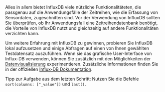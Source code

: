 Alles in allem bietet InfluxDB viele nützliche Funktionalitäteten, die passgenau auf die Anwendungsfälle der Zeitreihen, wie die Erfassung von Sensordaten, zugeschnitten sind. Vor der Verwendung von InfluxDB sollten Sie überprüfen, ob Ihr Anwendungsfall eine Zeitreihendatenbank benötigt, die Vorteile von InfluxDB nutzt und gleichzeitig auf andere Funktionalitäten verzichten kann.

Um weitere Erfahrung mit InfluxDB zu gewinnen, probieren Sie InfluxDB lokal aufzusetzen und einige Abfragen auf einen von Ihnen gewählten Testdatensatz auszuführen. Wenn sie das grafische User-Interface von Influx-DB verwenden, können Sie zusätzlich mit den Möglichkeiten der [Datenvisualisierung](https://docs.influxdata.com/influxdb/cloud/visualize-data/) experimentieren. Zusätzliche Informationen finden Sie in der offiziellen [Influx-DB Dokumentation](https://docs.influxdata.com/influxdb/cloud/get-started/).

Tipp zur Aufgabe aus dem letzten Schritt: Nutzen Sie die Befehle `sort(columns: ["_value"])` und `last()`.